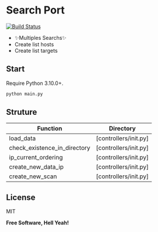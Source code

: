 # Search Port

[![Build Status](https://travis-ci.org/joemccann/dillinger.svg?branch=master)](https://travis-ci.org/joemccann/dillinger)

-  ✨Multiples Searchs✨
- Create list hosts 
- Create list targets

## Start

Require Python 3.10.0+.

```python
python main.py
```

## Struture

|Function | Directory |
| ------ | ------ |
| load_data | [controllers/init.py] |
| check_existence_in_directory | [controllers/init.py] |
| ip_current_ordering | [controllers/init.py] |
| create_new_data_ip | [controllers/init.py] |
| create_new_scan | [controllers/init.py] |

## License

MIT

**Free Software, Hell Yeah!**